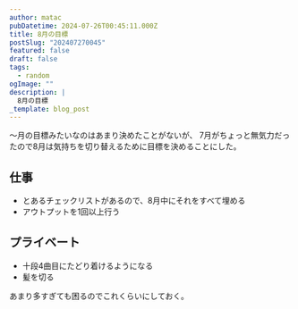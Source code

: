 ```yaml
---
author: matac
pubDatetime: 2024-07-26T00:45:11.000Z
title: 8月の目標
postSlug: "202407270045"
featured: false
draft: false
tags:
  - random
ogImage: ""
description: |
  8月の目標
_template: blog_post
---
```


〜月の目標みたいなのはあまり決めたことがないが、
7月がちょっと無気力だったので8月は気持ちを切り替えるために目標を決めることにした。

## 仕事

- とあるチェックリストがあるので、8月中にそれをすべて埋める
- アウトプットを1回以上行う

## プライベート

- 十段4曲目にたどり着けるようになる
- 髪を切る

あまり多すぎても困るのでこれくらいにしておく。
